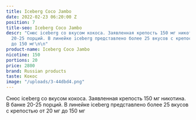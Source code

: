 ```yaml
---
title: Iceberg Coco Jambo
date: 2022-02-23 06:20:00 Z
position: 7
title-seo: Iceberg Coco Jambo
descr: "Снюс iceberg со вкусом кокоса. Заявленная крепость 150 мг никотина. В банке
  20-25 порций. В линейке iceberg представлено более 25 вкусов с крепостью от 20 мг
  до 150 мг\n\n"
product-name: Iceberg Coco Jambo
nicotine: 150
portions: 20
price: 2800
brand: Russian products
taste: Кокос
image: "/uploads/3-44dbd4.png"
---
```


Снюс iceberg со вкусом кокоса. Заявленная крепость 150 мг никотина. В банке 20-25 порций. В линейке iceberg представлено более 25 вкусов с крепостью от 20 мг до 150 мг

